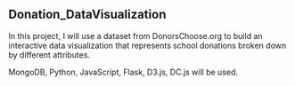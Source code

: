 ## Donation_DataVisualization
In this project, I will use a dataset from DonorsChoose.org to build an interactive data visualization that represents school donations broken down by different attributes.

MongoDB, Python, JavaScript, Flask, D3.js, DC.js will be used.
